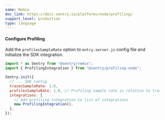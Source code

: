 ```yaml
---
name: Remix
doc_link: https://docs.sentry.io/platforms/node/profiling/
support_level: production
type: language
---
```


#### Configure Profiling

Add the `profilesSampleRate` option to `entry.server.js` config file and initialize the SDK integration.

```javascript
import * as Sentry from "@sentry/remix";
import { ProfilingIntegration } from "@sentry/profiling-node";

Sentry.init({
  // ... SDK config
  tracesSampleRate: 1.0,
  profilesSampleRate: 1.0, // Profiling sample rate is relative to tracesSampleRate
  integrations: [
    // Add profiling integration to list of integrations
    new ProfilingIntegration(),
  ],
});
```
